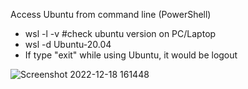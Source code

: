 Access Ubuntu from command line (PowerShell)
- wsl -l -v   #check ubuntu version on PC/Laptop
- wsl -d Ubuntu-20.04
- If type "exit" while using Ubuntu, it would be logout

![Screenshot 2022-12-18 161448](https://user-images.githubusercontent.com/69444682/208290249-1cadb46c-6ddb-4768-af5a-00d115de2a7b.jpg)
